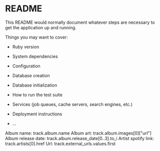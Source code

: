 # README

This README would normally document whatever steps are necessary to get the
application up and running.

Things you may want to cover:

* Ruby version

* System dependencies

* Configuration

* Database creation

* Database initialization

* How to run the test suite

* Services (job queues, cache servers, search engines, etc.)

* Deployment instructions

* ...


Album name: track.album.name
Album art: track.album.images[0]["url"]
Album release date: track.album.release_date[0..3].to_i
Artist spotify link: track.artists[0].href
Url: track.external_urls.values.first

